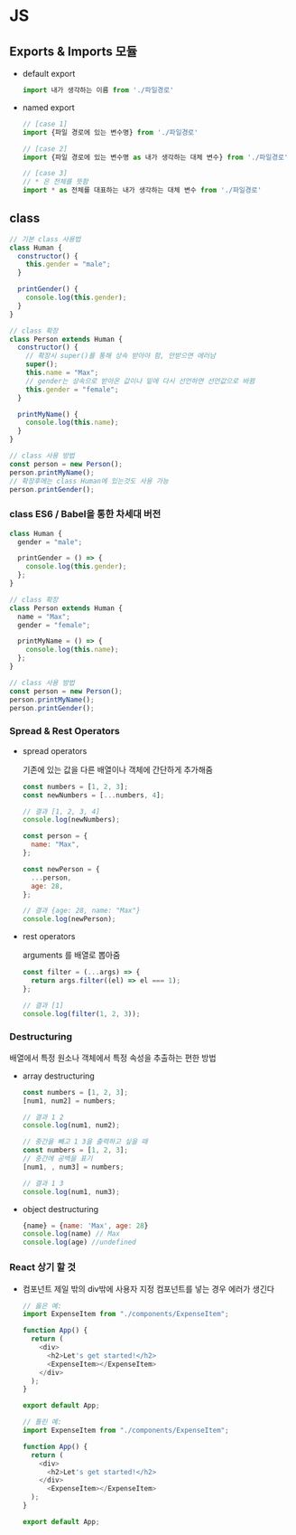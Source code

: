 # JS

## Exports & Imports 모듈

- default export
  ```js
  import 내가 생각하는 이름 from './파일경로'
  ```
- named export

  ```js
  // [case 1]
  import {파일 경로에 있는 변수명} from './파일경로'

  // [case 2]
  import {파일 경로에 있는 변수명 as 내가 생각하는 대체 변수} from './파일경로'

  // [case 3]
  // * 은 전체를 뜻함
  import * as 전체를 대표하는 내가 생각하는 대체 변수 from './파일경로'
  ```

## class

```js
// 기본 class 사용법
class Human {
  constructor() {
    this.gender = "male";
  }

  printGender() {
    console.log(this.gender);
  }
}

// class 확장
class Person extends Human {
  constructor() {
    // 확장시 super()를 통해 상속 받아야 함, 안받으면 에러남
    super();
    this.name = "Max";
    // gender는 상속으로 받아온 값이나 밑에 다시 선언하면 선언값으로 바뀜
    this.gender = "female";
  }

  printMyName() {
    console.log(this.name);
  }
}

// class 사용 방법
const person = new Person();
person.printMyName();
// 확장후에는 class Human에 있는것도 사용 가능
person.printGender();
```

### class ES6 / Babel을 통한 차세대 버전

```js
class Human {
  gender = "male";

  printGender = () => {
    console.log(this.gender);
  };
}

// class 확장
class Person extends Human {
  name = "Max";
  gender = "female";

  printMyName = () => {
    console.log(this.name);
  };
}

// class 사용 방법
const person = new Person();
person.printMyName();
person.printGender();
```

### Spread & Rest Operators

- spread operators

  기존에 있는 값을 다른 배열이나 객체에 간단하게 추가해줌

  ```js
  const numbers = [1, 2, 3];
  const newNumbers = [...numbers, 4];

  // 결과 [1, 2, 3, 4]
  console.log(newNumbers);

  const person = {
    name: "Max",
  };

  const newPerson = {
    ...person,
    age: 28,
  };

  // 결과 {age: 28, name: "Max"}
  console.log(newPerson);
  ```

- rest operators

  arguments 를 배열로 뽑아줌

  ```js
  const filter = (...args) => {
    return args.filter((el) => el === 1);
  };

  // 결과 [1]
  console.log(filter(1, 2, 3));
  ```

### Destructuring

배열에서 특정 원소나 객체에서 특정 속성을 추출하는 편한 방법

- array destructuring

  ```js
  const numbers = [1, 2, 3];
  [num1, num2] = numbers;

  // 결과 1 2
  console.log(num1, num2);
  ```

  ```js
  // 중간을 빼고 1 3을 출력하고 싶을 때
  const numbers = [1, 2, 3];
  // 중간에 공백을 표기
  [num1, , num3] = numbers;

  // 결과 1 3
  console.log(num1, num3);
  ```

- object destructuring

  ```js
  {name} = {name: 'Max', age: 28}
  console.log(name) // Max
  console.log(age) //undefined
  ```

### React 상기 할 것

- 컴포넌트 제일 밖의 div밖에 사용자 지정 컴포넌트를 넣는 경우 에러가 생긴다

  ```js
  // 옳은 예:
  import ExpenseItem from "./components/ExpenseItem";

  function App() {
    return (
      <div>
        <h2>Let's get started!</h2>
        <ExpenseItem></ExpenseItem>
      </div>
    );
  }

  export default App;

  // 틀린 예:
  import ExpenseItem from "./components/ExpenseItem";

  function App() {
    return (
      <div>
        <h2>Let's get started!</h2>
      </div>
        <ExpenseItem></ExpenseItem>
    );
  }

  export default App;
  ```
